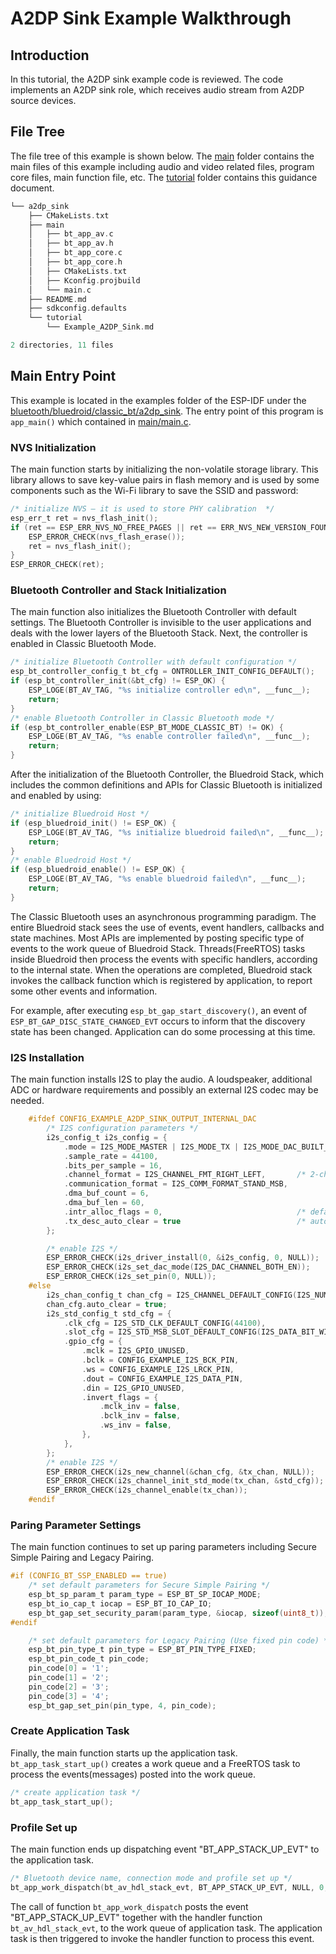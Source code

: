 # A2DP Sink Example Walkthrough

## Introduction

In this tutorial, the A2DP sink example code is reviewed. The code implements an A2DP sink role, which receives audio stream from A2DP source devices.

## File Tree

The file tree of this example is shown below. The [main](../main) folder contains the main files of this example including audio and video related files, program core files, main function file, etc. The [tutorial](../tutorial) folder contains this guidance document.

```c
└── a2dp_sink
    ├── CMakeLists.txt
    ├── main
    │   ├── bt_app_av.c
    │   ├── bt_app_av.h
    │   ├── bt_app_core.c
    │   ├── bt_app_core.h
    │   ├── CMakeLists.txt
    │   ├── Kconfig.projbuild
    │   └── main.c
    ├── README.md
    ├── sdkconfig.defaults
    └── tutorial
        └── Example_A2DP_Sink.md

2 directories, 11 files
```

## Main Entry Point

This example is located in the examples folder of the ESP-IDF under the [bluetooth/bluedroid/classic_bt/a2dp_sink](../). The entry point of this program is `app_main()` which contained in [main/main.c](../main/main.c).

### NVS Initialization

The main function starts by initializing the non-volatile storage library. This library allows to save key-value pairs in flash memory and is used by some components such as the Wi-Fi library to save the SSID and password:

```c
/* initialize NVS — it is used to store PHY calibration  */
esp_err_t ret = nvs_flash_init();
if (ret == ESP_ERR_NVS_NO_FREE_PAGES || ret == ERR_NVS_NEW_VERSION_FOUND) {
    ESP_ERROR_CHECK(nvs_flash_erase());
    ret = nvs_flash_init();
}
ESP_ERROR_CHECK(ret);
```

### Bluetooth Controller and Stack Initialization

The main function also initializes the Bluetooth Controller with default settings. The Bluetooth Controller is invisible to the user applications and deals with the lower layers of the Bluetooth Stack. Next, the controller is enabled in Classic Bluetooth Mode.

```c
/* initialize Bluetooth Controller with default configuration */
esp_bt_controller_config_t bt_cfg = ONTROLLER_INIT_CONFIG_DEFAULT();
if (esp_bt_controller_init(&bt_cfg) != ESP_OK) {
    ESP_LOGE(BT_AV_TAG, "%s initialize controller ed\n", __func__);
    return;
}
/* enable Bluetooth Controller in Classic Bluetooth mode */
if (esp_bt_controller_enable(ESP_BT_MODE_CLASSIC_BT) != OK) {
    ESP_LOGE(BT_AV_TAG, "%s enable controller failed\n", __func__);
    return;
}
```

After the initialization of the Bluetooth Controller, the Bluedroid Stack, which includes the common definitions and APIs for Classic Bluetooth is initialized and enabled by using:

```c
/* initialize Bluedroid Host */
if (esp_bluedroid_init() != ESP_OK) {
    ESP_LOGE(BT_AV_TAG, "%s initialize bluedroid failed\n", __func__);
    return;
}
/* enable Bluedroid Host */
if (esp_bluedroid_enable() != ESP_OK) {
    ESP_LOGE(BT_AV_TAG, "%s enable bluedroid failed\n", __func__);
    return;
}
```

The Classic Bluetooth uses an asynchronous programming paradigm. The entire Bluedroid stack sees the use of events, event handlers, callbacks and state machines. Most APIs are implemented by posting specific type of events to the work queue of Bluedroid Stack. Threads(FreeRTOS) tasks inside Bluedroid then process the events with specific handlers, according to the internal state. When the operations are completed, Bluedroid stack invokes the callback function which is registered by application, to report some other events and information.

For example, after executing `esp_bt_gap_start_discovery()`, an event of `ESP_BT_GAP_DISC_STATE_CHANGED_EVT` occurs to inform that the discovery state has been changed. Application can do some processing at this time.

### I2S Installation

The main function installs I2S to play the audio. A loudspeaker, additional ADC or hardware requirements and possibly an external I2S codec may be needed.

```c
    #ifdef CONFIG_EXAMPLE_A2DP_SINK_OUTPUT_INTERNAL_DAC
        /* I2S configuration parameters */
        i2s_config_t i2s_config = {
            .mode = I2S_MODE_MASTER | I2S_MODE_TX | I2S_MODE_DAC_BUILT_IN,
            .sample_rate = 44100,
            .bits_per_sample = 16,
            .channel_format = I2S_CHANNEL_FMT_RIGHT_LEFT,       /* 2-channels */
            .communication_format = I2S_COMM_FORMAT_STAND_MSB,
            .dma_buf_count = 6,
            .dma_buf_len = 60,
            .intr_alloc_flags = 0,                              /* default interrupt priority */
            .tx_desc_auto_clear = true                          /* auto clear tx descriptor on underflow */
        };

        /* enable I2S */
        ESP_ERROR_CHECK(i2s_driver_install(0, &i2s_config, 0, NULL));
        ESP_ERROR_CHECK(i2s_set_dac_mode(I2S_DAC_CHANNEL_BOTH_EN));
        ESP_ERROR_CHECK(i2s_set_pin(0, NULL));
    #else
        i2s_chan_config_t chan_cfg = I2S_CHANNEL_DEFAULT_CONFIG(I2S_NUM_0, I2S_ROLE_MASTER);
        chan_cfg.auto_clear = true;
        i2s_std_config_t std_cfg = {
            .clk_cfg = I2S_STD_CLK_DEFAULT_CONFIG(44100),
            .slot_cfg = I2S_STD_MSB_SLOT_DEFAULT_CONFIG(I2S_DATA_BIT_WIDTH_16BIT, I2S_SLOT_MODE_STEREO),
            .gpio_cfg = {
                .mclk = I2S_GPIO_UNUSED,
                .bclk = CONFIG_EXAMPLE_I2S_BCK_PIN,
                .ws = CONFIG_EXAMPLE_I2S_LRCK_PIN,
                .dout = CONFIG_EXAMPLE_I2S_DATA_PIN,
                .din = I2S_GPIO_UNUSED,
                .invert_flags = {
                    .mclk_inv = false,
                    .bclk_inv = false,
                    .ws_inv = false,
                },
            },
        };
        /* enable I2S */
        ESP_ERROR_CHECK(i2s_new_channel(&chan_cfg, &tx_chan, NULL));
        ESP_ERROR_CHECK(i2s_channel_init_std_mode(tx_chan, &std_cfg));
        ESP_ERROR_CHECK(i2s_channel_enable(tx_chan));
    #endif
```

### Paring Parameter Settings

The main function continues to set up paring parameters including Secure Simple Pairing and Legacy Pairing.

```c
#if (CONFIG_BT_SSP_ENABLED == true)
    /* set default parameters for Secure Simple Pairing */
    esp_bt_sp_param_t param_type = ESP_BT_SP_IOCAP_MODE;
    esp_bt_io_cap_t iocap = ESP_BT_IO_CAP_IO;
    esp_bt_gap_set_security_param(param_type, &iocap, sizeof(uint8_t));
#endif

    /* set default parameters for Legacy Pairing (Use fixed pin code) */
    esp_bt_pin_type_t pin_type = ESP_BT_PIN_TYPE_FIXED;
    esp_bt_pin_code_t pin_code;
    pin_code[0] = '1';
    pin_code[1] = '2';
    pin_code[2] = '3';
    pin_code[3] = '4';
    esp_bt_gap_set_pin(pin_type, 4, pin_code);
```

### Create Application Task

Finally, the main function starts up the application task. `bt_app_task_start_up()` creates a work queue and a FreeRTOS task to process the events(messages) posted into the work queue.

```c
/* create application task */
bt_app_task_start_up();
```

### Profile Set up

The main function ends up dispatching event "BT_APP_STACK_UP_EVT" to the application task.

```c
/* Bluetooth device name, connection mode and profile set up */
bt_app_work_dispatch(bt_av_hdl_stack_evt, BT_APP_STACK_UP_EVT, NULL, 0, NULL);
```

The call of function `bt_app_work_dispatch` posts the event "BT_APP_STACK_UP_EVT" together with the handler function `bt_av_hdl_stack_evt`, to the work queue of application task. The application task is then triggered to invoke the handler function to process this event.